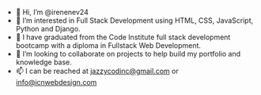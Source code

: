 - 👋 Hi, I’m @irenenev24
- 👀 I’m interested in Full Stack Development using HTML, CSS, JavaScript, Python and Django.
- 🌱 I have graduated from the Code Institute full stack development bootcamp with a diploma in Fullstack Web Development.
- 💞️ I’m looking to collaborate on projects to help build my portfolio and knowledge base.
- 📫 I can be reached at jazzycodinc@gmail.com or info@icnwebdesign.com

<!---
irenenev24/irenenev24 is a ✨ special ✨ repository because its `README.md` (this file) appears on your GitHub profile.
You can click the Preview link to take a look at your changes.
--->
